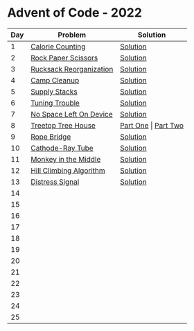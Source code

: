 # Advent of Code - 2022

| Day | Problem                                                          | Solution                                                                                                    |
| --- | ---------------------------------------------------------------- | ----------------------------------------------------------------------------------------------------------- |
| 1   | [Calorie Counting](./1-calorie-counting/README.md)               | [Solution](./1-calorie-counting/solution.js)                                                                |
| 2   | [Rock Paper Scissors](./2-rock-paper-scissors/README.md)         | [Solution](./2-rock-paper-scissors/solution.js)                                                             |
| 3   | [Rucksack Reorganization](./3-rucksack-reorganization/README.md) | [Solution](./3-rucksack-reorganization/solution.js)                                                         |
| 4   | [Camp Cleanup](./4-camp-cleanup/README.md)                       | [Solution](./4-camp-cleanup/solution.js)                                                                    |
| 5   | [Supply Stacks](./5-supply-stacks/README.md)                     | [Solution](./5-supply-stacks/solution.js)                                                                   |
| 6   | [Tuning Trouble](./6-tuning-trouble/README.md)                   | [Solution](./6-tuning-trouble/solution.js)                                                                  |
| 7   | [No Space Left On Device](./7-no-space-left-on-device/README.md) | [Solution](./7-no-space-left-on-device/solution.js)                                                         |
| 8   | [Treetop Tree House](./8-treetop-tree-house/README.md)           | [Part One](./8-treetop-tree-house/visibleTreeCount.js) \| [Part Two](./8-treetop-tree-house/scenicScore.js) |
| 9 | [Rope Bridge](./9-rope-bridge/README.md) | [Solution](./9-rope-bridge/solution.js)|
| 10 | [Cathode-Ray Tube](./10-cathode-ray-tube/README.md) | [Solution](./10-cathode-ray-tube/solution.js)|
| 11 | [Monkey in the Middle](./11-monkey-in-the-middle/README.md) | [Solution](./11-monkey-in-the-middle/solution.js)|
| 12 | [Hill Climbing Algorithm](./12-hill-climbing-algorithm/README.md) | [Solution](./12-hill-climbing-algorithm/solution.js)|
| 13 | [Distress Signal](./13-distress-signal/README.md) | [Solution](./13-distress-signal/solution.js)|
| 14  |                                                                  |                                                                                                             |
| 15  |                                                                  |                                                                                                             |
| 16  |                                                                  |                                                                                                             |
| 17  |                                                                  |                                                                                                             |
| 18  |                                                                  |                                                                                                             |
| 19  |                                                                  |                                                                                                             |
| 20  |                                                                  |                                                                                                             |
| 21  |                                                                  |                                                                                                             |
| 22  |                                                                  |                                                                                                             |
| 23  |                                                                  |                                                                                                             |
| 24  |                                                                  |                                                                                                             |
| 25  |                                                                  |                                                                                                             |
